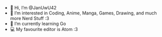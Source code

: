 - 👋 Hi, I’m @JanUwU42
- 👀 I’m interested in Coding, Anime, Manga, Games, Drawing, and much more Nerd Stuff :3
- 🌱 I’m currently learning Go
- 💻 My favourite editor is Atom :3

<!---
JanUwU42/JanUwU42 is a ✨ special ✨ repository because its `README.md` (this file) appears on your GitHub profile.
You can click the Preview link to take a look at your changes.
- 📫 How to reach me: I duno is there a chat feature? x)
- 💞️ I’m looking to collaborate on Mariengraden Coding projects and learn new things ^-^
--->

